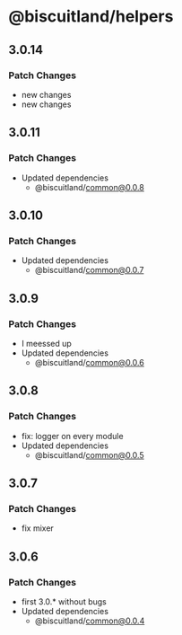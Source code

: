 # @biscuitland/helpers

## 3.0.14

### Patch Changes

- new changes
- new changes

## 3.0.11

### Patch Changes

- Updated dependencies
  - @biscuitland/common@0.0.8

## 3.0.10

### Patch Changes

- Updated dependencies
  - @biscuitland/common@0.0.7

## 3.0.9

### Patch Changes

- I meessed up
- Updated dependencies
  - @biscuitland/common@0.0.6

## 3.0.8

### Patch Changes

- fix: logger on every module
- Updated dependencies
  - @biscuitland/common@0.0.5

## 3.0.7

### Patch Changes

- fix mixer

## 3.0.6

### Patch Changes

- first 3.0.\* without bugs
- Updated dependencies
  - @biscuitland/common@0.0.4
